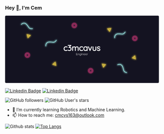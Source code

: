 ### Hey 👋, I'm Cem

![](github_bg.png)

[![Linkedin Badge](https://img.shields.io/badge/-c3mcavus-blue?style=flat-square&logo=Linkedin&logoColor=white&link=https://www.linkedin.com/in/c3mcavus/)](https://www.linkedin.com/in/c3mcavus/) [![Linkedin Badge](https://img.shields.io/badge/-c3mcavus-blue?style=flat-square&logo=reddit&logoColor=orange&link=https://www.reddit.com/user/c3mcavus)](https://www.reddit.com/user/c3mcavus)   

![GitHub followers](https://img.shields.io/github/followers/c3mcavus) ![GitHub User's stars](https://img.shields.io/github/stars/c3mcavus)

- 🌱 I’m currently learning Robotics and Machine Learning. 
- 📫 How to reach me: cmcvs163@outlook.com 

![Github stats](https://github-readme-stats.vercel.app/api?username=c3mcavus&show_icons=true&theme=radical)                          [![Top Langs](https://github-readme-stats.vercel.app/api/top-langs/?username=c3mcavus&show_icons=true&theme=radical)](https://github.com/anuraghazra/github-readme-stats)









